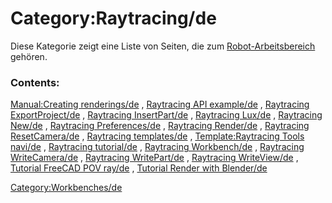 # Category:Raytracing/de
Diese Kategorie zeigt eine Liste von Seiten, die zum [Robot-Arbeitsbereich](Robot_Workbench/de.md) gehören.

### Contents:

[Manual:Creating renderings/de](Manual:Creating_renderings/de.md) , [Raytracing API example/de](Raytracing_API_example/de.md) , [Raytracing ExportProject/de](Raytracing_ExportProject/de.md) , [Raytracing InsertPart/de](Raytracing_InsertPart/de.md) , [Raytracing Lux/de](Raytracing_Lux/de.md) , [Raytracing New/de](Raytracing_New/de.md) , [Raytracing Preferences/de](Raytracing_Preferences/de.md) , [Raytracing Render/de](Raytracing_Render/de.md) , [Raytracing ResetCamera/de](Raytracing_ResetCamera/de.md) , [Raytracing templates/de](Raytracing_templates/de.md) , [Template:Raytracing Tools navi/de](Template:Raytracing_Tools_navi/de.md) , [Raytracing tutorial/de](Raytracing_tutorial/de.md) , [Raytracing Workbench/de](Raytracing_Workbench/de.md) , [Raytracing WriteCamera/de](Raytracing_WriteCamera/de.md) , [Raytracing WritePart/de](Raytracing_WritePart/de.md) , [Raytracing WriteView/de](Raytracing_WriteView/de.md) , [Tutorial FreeCAD POV ray/de](Tutorial_FreeCAD_POV_ray/de.md) , [Tutorial Render with Blender/de](Tutorial_Render_with_Blender/de.md)

[Category:Workbenches/de](Category:Workbenches/de.md)
